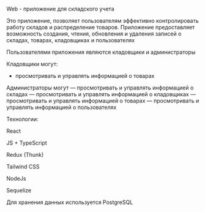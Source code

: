 Web - приложение для складского учета

Это приложение, позволяет пользователям эффективно контролировать работу складов и распределение товаров. Приложение предоставляет возможность создания, чтения, обновления и удаления записей о складах, товарах, кладовщиках и пользователях 

Пользователями приложения являются кладовщики и администраторы

Кладовщики могут:
- просмотривать и управлять информацией о товарах

Администраторы могут
— просмотривать и управлять информацией о складах
— просмотривать и управлять информацией о кладовщиках
— просмотривать и управлять информацией о товарах
— просмотривать и управлять информацией о пользователях

Технологии:

React

JS + TypeScript

Redux (Thunk)

Tailwind CSS

NodeJs

Sequelize

Для хранения данных используется PostgreSQL
